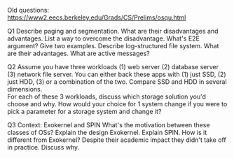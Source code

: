 Old questions: https://www2.eecs.berkeley.edu/Grads/CS/Prelims/osqu.html

Q1
Describe paging and segmentation.  What are their disadvantages and advantages.  List a way to overcome the disadvantage.
What's E2E argument?  Give two examples.
Describe log-structured file system.  What are their advantages.
What are active messages?  

Q2
Assume you have three workloads (1) web server (2) database server (3) network file server.  You can either back these apps with (1) just SSD, (2) just HDD, (3) or a combination of the two.
Compare SSD and HDD in several dimensions.  
For each of these 3 workloads, discuss which storage solution you'd choose and why.
How would your choice for 1 system change if you were to pick a parameter for a storage system and change it?

Q3
Context: Exokernel and SPIN
What's the motivation between these classes of OSs?
Explain the design Exokernel.
Explain SPIN.  How is it different from Exokernel?
Despite their academic impact they didn't take off in practice.  Discuss why.
